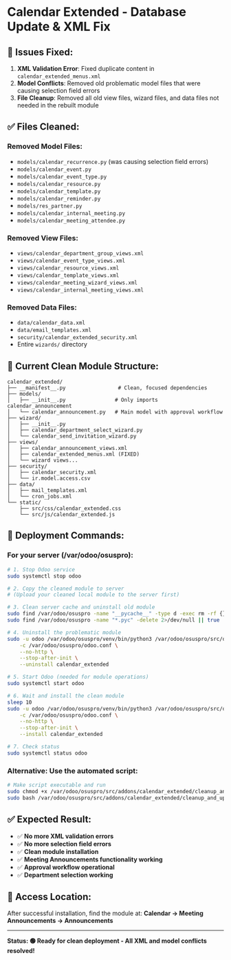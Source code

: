 # Calendar Extended - Database Update & XML Fix

## 🚨 **Issues Fixed:**

1. **XML Validation Error**: Fixed duplicate content in `calendar_extended_menus.xml`
2. **Model Conflicts**: Removed old problematic model files that were causing selection field errors
3. **File Cleanup**: Removed all old view files, wizard files, and data files not needed in the rebuilt module

## ✅ **Files Cleaned:**

### **Removed Model Files:**
- `models/calendar_recurrence.py` (was causing selection field errors)
- `models/calendar_event.py`
- `models/calendar_event_type.py`
- `models/calendar_resource.py`
- `models/calendar_template.py`
- `models/calendar_reminder.py`
- `models/res_partner.py`
- `models/calendar_internal_meeting.py`
- `models/calendar_meeting_attendee.py`

### **Removed View Files:**
- `views/calendar_department_group_views.xml`
- `views/calendar_event_type_views.xml`
- `views/calendar_resource_views.xml`
- `views/calendar_template_views.xml`
- `views/calendar_meeting_wizard_views.xml`
- `views/calendar_internal_meeting_views.xml`

### **Removed Data Files:**
- `data/calendar_data.xml`
- `data/email_templates.xml`
- `security/calendar_extended_security.xml`
- Entire `wizards/` directory

## 🎯 **Current Clean Module Structure:**

```
calendar_extended/
├── __manifest__.py                 # Clean, focused dependencies
├── models/
│   ├── __init__.py                # Only imports calendar_announcement
│   └── calendar_announcement.py   # Main model with approval workflow
├── wizard/
│   ├── __init__.py
│   ├── calendar_department_select_wizard.py
│   └── calendar_send_invitation_wizard.py
├── views/
│   ├── calendar_announcement_views.xml
│   ├── calendar_extended_menus.xml (FIXED)
│   └── wizard views...
├── security/
│   ├── calendar_security.xml
│   └── ir.model.access.csv
├── data/
│   ├── mail_templates.xml
│   └── cron_jobs.xml
└── static/
    ├── src/css/calendar_extended.css
    └── src/js/calendar_extended.js
```

## 🚀 **Deployment Commands:**

### **For your server (/var/odoo/osuspro):**

```bash
# 1. Stop Odoo service
sudo systemctl stop odoo

# 2. Copy the cleaned module to server
# (Upload your cleaned local module to the server first)

# 3. Clean server cache and uninstall old module
sudo find /var/odoo/osuspro -name "__pycache__" -type d -exec rm -rf {} + 2>/dev/null || true
sudo find /var/odoo/osuspro -name "*.pyc" -delete 2>/dev/null || true

# 4. Uninstall the problematic module
sudo -u odoo /var/odoo/osuspro/venv/bin/python3 /var/odoo/osuspro/src/odoo-bin \
    -c /var/odoo/osuspro/odoo.conf \
    --no-http \
    --stop-after-init \
    --uninstall calendar_extended

# 5. Start Odoo (needed for module operations)
sudo systemctl start odoo

# 6. Wait and install the clean module
sleep 10
sudo -u odoo /var/odoo/osuspro/venv/bin/python3 /var/odoo/osuspro/src/odoo-bin \
    -c /var/odoo/osuspro/odoo.conf \
    --no-http \
    --stop-after-init \
    --install calendar_extended

# 7. Check status
sudo systemctl status odoo
```

### **Alternative: Use the automated script:**

```bash
# Make script executable and run
sudo chmod +x /var/odoo/osuspro/src/addons/calendar_extended/cleanup_and_update.sh
sudo bash /var/odoo/osuspro/src/addons/calendar_extended/cleanup_and_update.sh
```

## ✅ **Expected Result:**

- ✅ **No more XML validation errors**
- ✅ **No more selection field errors** 
- ✅ **Clean module installation**
- ✅ **Meeting Announcements functionality working**
- ✅ **Approval workflow operational**
- ✅ **Department selection working**

## 📍 **Access Location:**

After successful installation, find the module at:
**Calendar → Meeting Announcements → Announcements**

---

**Status: 🟢 Ready for clean deployment - All XML and model conflicts resolved!**
